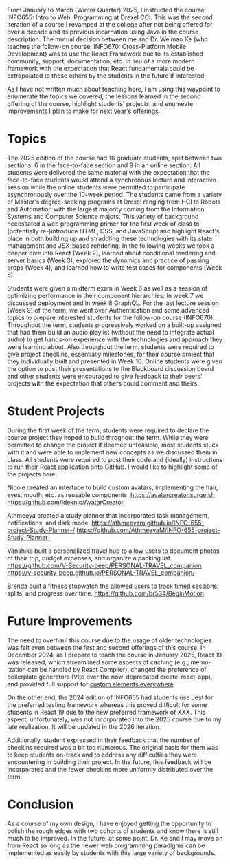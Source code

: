 From January to March (Winter Quarter) 2025, I instructed the course INFO655: Intro to Web. Programming at Drexel CCI. This was the second iteration of a course I revamped at the college after not being offered for over a decade and its previous incarnation using Java in the course description. The mutual decision between me and Dr. Weimao Ke (who teaches the follow-on course, INFO670: Cross-Platform Mobile Development) was to use the React Framework due to its established community, support, documentation, etc. in lieu of a more modern framework with the expectation that React fundamentals could be extrapolated to these others by the students in the future if interested.

As I have not written much about teaching here, I am using this waypoint to enumerate the topics we covered, the lessons learned in the second offering of the course, highlight students' projects, and enumeate improvements I plan to make for next year's offerings.

# Topics

The 2025 edition of the course had 16 graduate students, split between two sections: 6 in the face-to-face section and 9 in an online section. All students were delivered the same material with the expectation that the face-to-face students would attend a synchronous lecture and interactive session while the online students were permitted to participate asynchronously over the 10-week period. The students came from a variety of Master's degree-seeking programs at Drexel ranging from HCI to Robots and Automation with the largest majority coming from the Information Systems and Computer Science majors. This variety of background necessated a web programming primer for the first week of class to (potentially re-)introduce HTML, CSS, and JavaScript and highlight React's place in both building up and straddling these technologies with its state management and JSX-based rendering. In the following weeks we took a deeper dive into React (Week 2), learned about conditional rendering and server basics (Week 3), explored the dynamics and practice of passing props (Week 4), and learned how to write test cases for components (Week 5).

Students were given a midterm exam in Week 6 as well as a session of optimizing performance in their component hierarchies. In week 7 we discussed deployment and in week 8 GraphQL. For the last lecture session (Week 9) of the term, we went over Authentication and some advanced topics to prepare interested students for the follow-on course (INFO670). Throughout the term, students progressively worked on a built-up assigned that had them build an audio playlist (without the need to integrate actual audio) to get hands-on experience with the technologies and approach they were learning about. Also throughout the term, students were required to give project checkins, essentially milestones, for their course project that they individually built and presented in Week 10. Online students were given the option to post their presentations to the Blackboard discussion board and other students were encouraged to give feedback to their peers' projects with the expectation that others could comment and theirs.

# Student Projects

During the first week of the term, students were required to declare the course project they hoped to build throghout the term. While they were permitted to change the project if deemed unfeasible, most students stuck with it and were able to implement new concepts as we discussed them in class. All students were required to post their code and (ideally) instructions to run their React application onto GitHub. I would like to highlight some of the projects here.

Nicole created an interface to build custom avatars, implementing the hair, eyes, mouth, etc. as reusable components.
https://avatarcreator.surge.sh
https://github.com/ideknic/AvatarCreator


Athmeeya created a study planner that incorporated task management, notifications, and dark mode.
https://athmeeyam.github.io/INFO-655-project-Study-Planner-/
https://github.com/AthmeeyaM/INFO-655-project-Study-Planner-

Vanshika built a personalized travel hub to allow users to document photos of their trip, budget expenses, and organize a packing list.
https://github.com/V-Security-beep/PERSONAL-TRAVEL_companion
https://v-security-beep.github.io/PERSONAL-TRAVEL_companion/

Brenda built a fitness stopwatch the allowed users to track timed sessions, splits, and  progress over time.
https://github.com/br534/BeginMotion

# Future Improvements

The need to overhaul this course due to the usage of older technologies was felt even between the first and second offerings of this course. In December 2024, as I prepare to teach the course in January 2025, React 19 was released, which streamlined some aspects of caching (e.g., memo-ization can be handled by React Compiler), changed the preference of boilerplate generators (Vite over the now-deprecated create-react-app), and provided full support for <a href="https://custom-elements-everywhere.com/">custom elements everywhere</a>.

On the other end, the 2024 edition of INFO655 had students use Jest for the preferred testing framework whereas this proved difficult for some students in React 19 due to the new preferred framework of XXX. This aspect, unfortunately, was not incorporated into the 2025 course due to my late realization. It will be updated in the 2026 iteration.

Additionally, student expressed in their feedback that the number of checkins required was a bit too numerous. The original basis for them was to keep students on-track and to address any difficulties they were encountering in building their project. In the future, this feedback will be incorporated and the fewer checkins more uniformly distributed over the term.

# Conclusion

As a course of my own design, I have enjoyed getting the opportunity to polish the rough edges with two cohorts of students and know there is still much to be improved. In the future, at some point, Dr. Ke and I may move on from React so long as the newer web programming paradigms can be implemented as easily by students with this large variety of backgrounds.